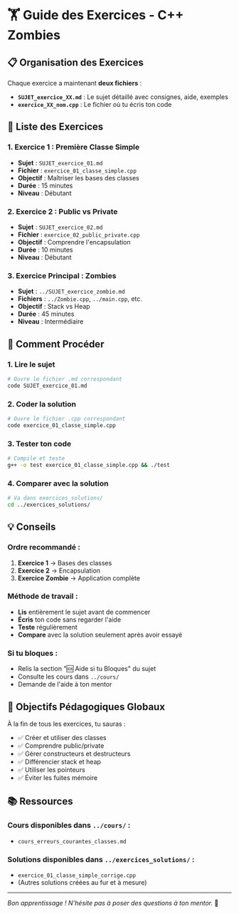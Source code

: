 # 🏋️ Guide des Exercices - C++ Zombies

## 📋 Organisation des Exercices

Chaque exercice a maintenant **deux fichiers** :
- **`SUJET_exercice_XX.md`** : Le sujet détaillé avec consignes, aide, exemples
- **`exercice_XX_nom.cpp`** : Le fichier où tu écris ton code

## 🎯 Liste des Exercices

### 1. **Exercice 1 : Première Classe Simple**
- **Sujet** : `SUJET_exercice_01.md`
- **Fichier** : `exercice_01_classe_simple.cpp`
- **Objectif** : Maîtriser les bases des classes
- **Durée** : 15 minutes
- **Niveau** : Débutant

### 2. **Exercice 2 : Public vs Private**
- **Sujet** : `SUJET_exercice_02.md`
- **Fichier** : `exercice_02_public_private.cpp`
- **Objectif** : Comprendre l'encapsulation
- **Durée** : 10 minutes
- **Niveau** : Débutant

### 3. **Exercice Principal : Zombies**
- **Sujet** : `../SUJET_exercice_zombie.md`
- **Fichiers** : `../Zombie.cpp`, `../main.cpp`, etc.
- **Objectif** : Stack vs Heap
- **Durée** : 45 minutes
- **Niveau** : Intermédiaire

## 🚀 Comment Procéder

### 1. **Lire le sujet**
```bash
# Ouvre le fichier .md correspondant
code SUJET_exercice_01.md
```

### 2. **Coder la solution**
```bash
# Ouvre le fichier .cpp correspondant
code exercice_01_classe_simple.cpp
```

### 3. **Tester ton code**
```bash
# Compile et teste
g++ -o test exercice_01_classe_simple.cpp && ./test
```

### 4. **Comparer avec la solution**
```bash
# Va dans exercices_solutions/
cd ../exercices_solutions/
```

## 💡 Conseils

### **Ordre recommandé :**
1. **Exercice 1** → Bases des classes
2. **Exercice 2** → Encapsulation
3. **Exercice Zombie** → Application complète

### **Méthode de travail :**
- **Lis** entièrement le sujet avant de commencer
- **Écris** ton code sans regarder l'aide
- **Teste** régulièrement
- **Compare** avec la solution seulement après avoir essayé

### **Si tu bloques :**
- Relis la section "🆘 Aide si tu Bloques" du sujet
- Consulte les cours dans `../cours/`
- Demande de l'aide à ton mentor

## 🎯 Objectifs Pédagogiques Globaux

À la fin de tous les exercices, tu sauras :
- ✅ Créer et utiliser des classes
- ✅ Comprendre public/private
- ✅ Gérer constructeurs et destructeurs
- ✅ Différencier stack et heap
- ✅ Utiliser les pointeurs
- ✅ Éviter les fuites mémoire

## 📚 Ressources

### Cours disponibles dans `../cours/` :
- `cours_erreurs_courantes_classes.md`

### Solutions disponibles dans `../exercices_solutions/` :
- `exercice_01_classe_simple_corrige.cpp`
- (Autres solutions créées au fur et à mesure)

---

*Bon apprentissage ! N'hésite pas à poser des questions à ton mentor.* 🚀 